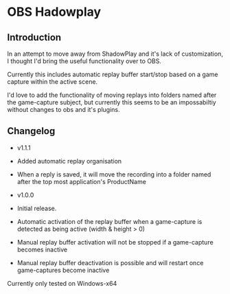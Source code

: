 # OBS Hadowplay

## Introduction

In an attempt to move away from ShadowPlay and it's lack of customization, I thought I'd bring the useful functionality over to OBS.

Currently this includes automatic replay buffer start/stop based on a game capture within the active scene.

I'd love to add the functionality of moving replays into folders named after the game-capture subject, but currently this seems to be an impossabiltiy without changes to obs and it's plugins.

## Changelog

* v1.1.1

 * Added automatic replay organisation
  * When a reply is saved, it will move the recording into a folder named after the top most application's ProductName


* v1.0.0

 * Initial release.
  * Automatic activation of the replay buffer when a game-capture is detected as being active (width & height > 0)
  * Manual replay buffer activation will not be stopped if a game-capture becomes inactive
  * Manual replay buffer deactivation is possible and will restart once game-captures become inactive

Currently only tested on Windows-x64